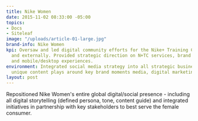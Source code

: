 ```yaml
---
title: Nike Women
date: 2015-11-02 08:33:00 -05:00
topics:
- Docs
- Siteleaf
image: "/uploads/article-01-large.jpg"
brand-info: Nike Women
kpi: Oversaw and led digital community efforts for the Nike+ Training Club app internally
  and externally. Provided strategic direction on N+TC services, brand campaigns,
  and mobile/desktop experiences.
environment: Integrated social media strategy into all strategic business plans; implemented
  unique content plays around key brand moments media, digital marketing, comms
layout: post
---
```


Repositioned Nike Women's entire global digital/social presence - including all digital storytelling (defined persona, tone, content guide) and integrated initiatives in partnership with key stakeholders to best serve the female consumer. 


